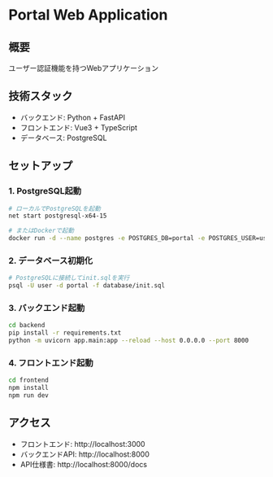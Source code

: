 # Portal Web Application

## 概要
ユーザー認証機能を持つWebアプリケーション

## 技術スタック
- バックエンド: Python + FastAPI
- フロントエンド: Vue3 + TypeScript
- データベース: PostgreSQL

## セットアップ

### 1. PostgreSQL起動
```bash
# ローカルでPostgreSQLを起動
net start postgresql-x64-15

# またはDockerで起動
docker run -d --name postgres -e POSTGRES_DB=portal -e POSTGRES_USER=user -e POSTGRES_PASSWORD=password -p 5432:5432 postgres:15
```

### 2. データベース初期化
```bash
# PostgreSQLに接続してinit.sqlを実行
psql -U user -d portal -f database/init.sql
```

### 3. バックエンド起動
```bash
cd backend
pip install -r requirements.txt
python -m uvicorn app.main:app --reload --host 0.0.0.0 --port 8000
```

### 4. フロントエンド起動
```bash
cd frontend
npm install
npm run dev
```

## アクセス
- フロントエンド: http://localhost:3000
- バックエンドAPI: http://localhost:8000
- API仕様書: http://localhost:8000/docs

